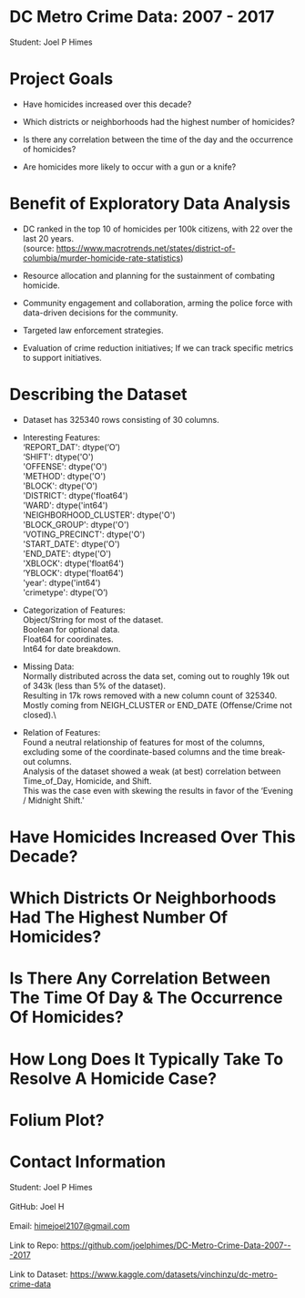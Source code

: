 # DC Metro Crime Data: 2007 - 2017
Student: Joel P Himes

# Project Goals
- Have homicides increased over this decade?

- Which districts or neighborhoods had the highest number of homicides?

- Is there any correlation between the time of the day and the occurrence of homicides?

- Are homicides more likely to occur with a gun or a knife? 

# Benefit of Exploratory Data Analysis
- DC ranked in the top 10 of homicides per 100k citizens, with 22 over the last 20 years.\
(source: https://www.macrotrends.net/states/district-of-columbia/murder-homicide-rate-statistics)

- Resource allocation and planning for the sustainment of combating homicide.

- Community engagement and collaboration, arming the police force with data-driven decisions for the community.

- Targeted law enforcement strategies.

- Evaluation of crime reduction initiatives; If we can track specific metrics to support initiatives.

# Describing the Dataset
- Dataset has 325340 rows consisting of 30 columns.

- Interesting Features:\
  ‘REPORT_DAT': dtype(‘O’)\
  ‘SHIFT': dtype('O')\
  'OFFENSE': dtype('O')\
  'METHOD': dtype('O')\
  'BLOCK': dtype('O')\
  'DISTRICT': dtype('float64')\
  'WARD': dtype('int64')\
  'NEIGHBORHOOD_CLUSTER': dtype('O')\
  'BLOCK_GROUP': dtype('O')\
  'VOTING_PRECINCT': dtype('O')\
  'START_DATE': dtype('O')\
  'END_DATE': dtype('O')\
  'XBLOCK': dtype('float64')\
  ’YBLOCK': dtype('float64')\
  'year': dtype('int64')\
  'crimetype': dtype(‘O’)

- Categorization of Features:\
  Object/String for most of the dataset.\
  Boolean for optional data.\
  Float64 for coordinates.\
  Int64 for date breakdown.

- Missing Data:\
  Normally distributed across the data set, coming out to roughly 19k out of 343k (less than 5% of the dataset).\
  Resulting in 17k rows removed with a new column count of 325340.\
  Mostly coming from NEIGH_CLUSTER or END_DATE (Offense/Crime not closed).\

- Relation of Features:\
  Found a neutral relationship of features for most of the columns, excluding some of the coordinate-based columns and the time break-out columns.\
  Analysis of the dataset showed a weak (at best) correlation between Time_of_Day, Homicide, and Shift.\
  This was the case even with skewing the results in favor of the ‘Evening / Midnight Shift.'

# Have Homicides Increased Over This Decade?



# Which Districts Or Neighborhoods Had The Highest Number Of Homicides?



# Is There Any Correlation Between The Time Of Day & The Occurrence Of Homicides?



# How Long Does It Typically Take To Resolve A Homicide Case?



# Folium Plot? 



# Contact Information

Student: Joel P Himes\
\
GitHub: Joel H\
\
Email: himejoel2107@gmail.com\
\
Link to Repo: https://github.com/joelphimes/DC-Metro-Crime-Data-2007---2017 \
\
Link to Dataset: https://www.kaggle.com/datasets/vinchinzu/dc-metro-crime-data
